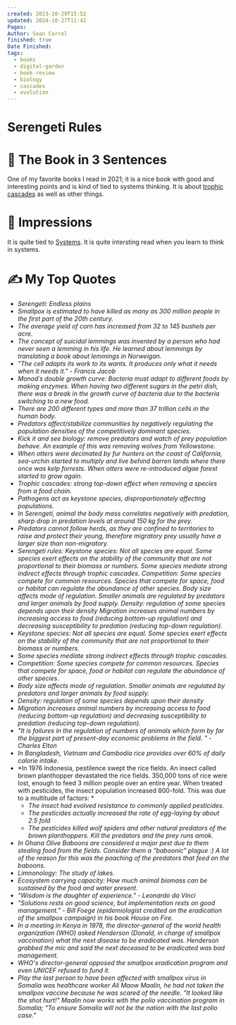 ```yaml
---
created: 2023-10-29T15:52
updated: 2024-10-27T11:41
Pages: 
Author: Sean Carrol
finished: true
Date Finished: 
tags:
  - books
  - digital-garden
  - book-review
  - biology
  - cascades
  - evolution
---
```

# Serengeti Rules


# 🚀 The Book in 3 Sentences
One of my favorite books I read in 2021; it is a nice book with good and interesting points and is kind of tied to systems thinking.  It is about [trophic cascades](https://www.britannica.com/science/trophic-cascade) as well as other things. 


# 🎨 Impressions
It is quite tied to [Systems](../../../../Thinking/Systems.md). It is quite intersting read when you learn to think in systems. 


# ✍️ My Top  Quotes

- *Serengeti: Endless plains*
- *Smallpox is estimated to have killed as many as 300 million people in the first part of the 20th century.*
- *The average yield of corn has increased from 32 to 145 bushels per acre.*
- *The concept of suicidal lemmings was invented by a person who had never seen a lemming in his life. He learned about lemmings by translating a book about lemmings in Norweigan.*
- *"The cell adapts its work to its wants. It produces only what it needs when it needs it." - Francis Jacob*
- *Monod´s double growth curve:  Bacteria must adapt to different foods by making enzymes. When having two different sugars in the petri dish, there was a break in the growth curve of bacteria due to the bacteria switching to a new food.*
- *There are 200 different types and more than 37 trillion cells in the human body.*
- *Predators affect/stabilize communities by negatively regulating the population densities of the competitively dominant species.*
- *Kick it and see biology: remove predators and watch of prey population behave. An example of this was removing wolves from Yellowstone.*
- *When otters were decimated by fur hunters on the coast of California, sea-urchin started to multiply and live behind barren lands where there once was kelp forrests. When otters were re-introduced algae forest started to grow again.*
- *Trophic cascades: strong top-down effect when removing a species from a food chain.*
- *Pathogens act as keystone species, disproportionately affecting populations.*
- *In Serengeti, animal the body mass correlates negatively with predation, sharp drop in predation levels at around 150 kg for the prey.*
- *Predators cannot follow herds, as they are confined to territories to raise and protect their young, therefore migratory prey usually have a larger size than non-migratory.*
- *Serengeti rules: 
Keystone species: Not all species are equal. Some species exert effects on the stability of the community that are not proportional to their biomass or numbers.
Some species mediate strong indirect effects through trophic cascades.
Competition: Some species compete for common resources. Species that compete for space, food or habitat can regulate the abundance of other species.
Body size affects mode of regulation. Smaller animals are regulated by predators and larger animals by food supply.
Density: regulation of some species depends upon their density
Migration increases animal numbers by increasing access to food (reducing bottom-up regulation) and decreasing susceptibility to predation (reducing top-down regulation).*
- *Keystone species: Not all species are equal. Some species exert effects on the stability of the community that are not proportional to their biomass or numbers.*
- *Some species mediate strong indirect effects through trophic cascades.*
- *Competition: Some species compete for common resources. Species that compete for space, food or habitat can regulate the abundance of other species.*
- *Body size affects mode of regulation. Smaller animals are regulated by predators and larger animals by food supply.*
- *Density: regulation of some species depends upon their density*
- *Migration increases animal numbers by increasing access to food (reducing bottom-up regulation) and decreasing susceptibility to predation (reducing top-down regulation).*
- *"It is failures in the regulation of numbers of animals which form by far the biggest part of present-day economic problems in the field. " - Charles Elton*
- *In Bangladesh, Vietnam and Cambodia rice provides over 60% of daily calorie intake.*
- *In 1976 Indonesia, pestilence swept the rice fields. An insect called brown planthopper devastated the rice fields. 350,000 tons of rice were lost, enough to feed 3 million people over an entire year. When treated with pesticides, the insect population increased 800-fold. This was due to a multitude of factors: *
	- *The insect had evolved resistance to commonly applied pesticides.*
	- *The pesticides actually increased the rate of egg-laying by about 2.5 fold*
	- *The pesticides killed wolf spiders and other natural predators of the brown planthoppers. Kill the predators and the prey runs amok.*
- *In Ghana Olive Baboons are considered a major pest due to them stealing food from the fields. Consider them a “baboonic” plague :)
A lot of the reason for this was the poaching of the predators that feed on the baboons.*
- *Limnonology:  The study of lakes.*
- *Ecosystem carrying capacity: How much animal biomass can be sustained by the food and water present.*
- *"Wisdom is the daughter of experience." - Leonardo da Vinci*
- *"Solutions rests on good science, but implementation rests on good management." - Bill Foege (epidemiologist credited on the eradication of the smallpox campaign) in his book House on Fire.*
- *In a meeting in Kenya in 1978, the director-general of the world health organization (WHO) asked Henderson (Donald, in charge of smallpox vaccination) what the next disease to be eradicated was. Henderson grabbed the mic and said the next deceased to be eradicated was bad management.*
- *WHO's director-general opposed the smallpox eradication program and even UNICEF refused to fund it.*
- *Play the last person to have been affected with smallpox virus in Somalia was healthcare worker Ali Maow Maalin, he had not taken the smallpox vaccine because he was scared of the needle. "It looked like the shot hurt!" Maalin now works with the polio vaccination program in Somalia; "To ensure Somalia will not be the nation with the last polio case."*
